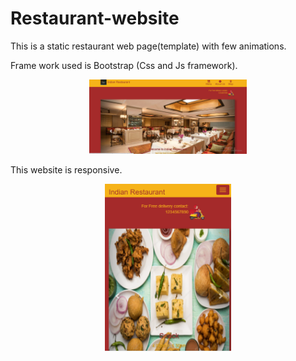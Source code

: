 # Restaurant-website

This is a static restaurant web page(template) with few animations.

Frame work used is Bootstrap (Css and Js framework).

<p align="center">
  <img src="img/pic-1.png" height="50%" width="50%"/>
</p>

This website is responsive.

<p align="center">
  <img src="img/pic-2.png" height="40%" width="40%"/>
</p>
